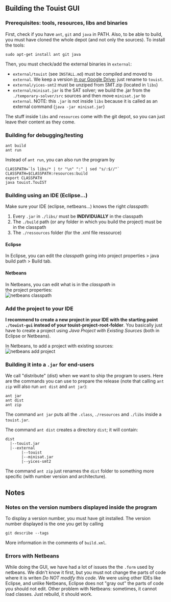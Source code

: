 ## Building the Touist GUI 

### Prerequisites: tools, resources, libs and binaries

First, check if you have `ant`, `git` and `java` in PATH. Also, to be able 
to build, you must have cloned the whole depot (and not only the sources).
To install the tools:

    sudo apt-get install ant git java

Then, you must check/add the external binaries in `external`:

- `external/touist` (see `INSTALL.md`) must be compiled 
   and moved to `external`. We keep a version [in our Google Drive](
   https://drive.google.com/folderview?id=0B5mz8k-t6PT0cW5FSTBxNmgxUjQ&usp=sharing);
   just rename to `touist`.
- `external/yices-smt2` must be unziped from SMT.zip (located in `libs`)
- `external/minisat.jar` is the SAT solver; we build the .jar from the 
   `./temporary-solver/src` sources and then move `minisat.jar` to
   `external`.
   NOTE: this `.jar` is not inside `libs` because it is called as an external
   command (`java -jar minisat.jar`)

The stuff inside `libs` and `resources` come with the git depot, so you
can just leave their content as they come.

### Building for debugging/testing

    ant build
    ant run

Instead of `ant run`, you can also run the program by

    CLASSPATH=`ls libs/* | tr "\n" ":" | sed "s/:$//"`
	CLASSPATH=$CLASSPATH:resources:build 
	export CLASSPATH
	java touist.TouIST

### Building using an IDE (Eclipse...)

Make sure your IDE (eclipse, netbeans...) knows the right _classpath_:

1. Every `.jar` in `./libs/` must be **INDIVIDUALLY** in the classpath
2. The `./build` path (or any folder in which you build the project)
   must be in the classpath
3. The `./ressources` folder (for the .xml file ressource)

#### Eclipse
In Eclipse, you can edit the _classpath_ going into
project properties > java build path > Build tab.

#### Netbeans
In Netbeans, you can edit what is in the _classpath_ in  
the project properties:  
![netbeans classpath](http://img15.hostingpics.net/pics/705361Capturedcran20150329184627.png)

### Add the project to your IDE
**I recommend to create a new project in your IDE with the starting point `./touist-gui` instead of your touist-project-root-folder**. 
You basically just have to create a project using _Java Project with Existing Sources_ (both in Eclipse or Netbeans).

In Netbeans, to add a project with existing sources:  
![netbeans add project](http://img15.hostingpics.net/pics/611633Capturedcran20150329183200.png)


### Building it into a `.jar` for end-users
We call "distribute" (dist) when we want to ship the program to users.
Here are the commands you can use to prepare the release (note that
calling `ant zip` will also run `ant dist` and `ant jar`):

    ant jar
	ant dist
	ant zip

The command `ant jar` puts all the `.class`, `./resources` and `./libs`
inside a `touist.jar`.

The command `ant dist` creates a directory `dist`; 
it will contain:

    dist 
      |--touist.jar
      |--external
           |--touist
           |--minisat.jar
           |--yices-smt2

The command `ant zip` just renames the `dist` folder to something
more specific (with number version and architecture).


## Notes

### Notes on the version numbers displayed inside the program
To display a version number, you must have git installed. The
version number displayed is the one you get by calling

    git describe --tags

More information in the comments of `build.xml`.


### Errors with Netbeans
While doing the GUI, we have had a lot of issues the the `.form` used by netbeans. We didn't know it first, but you must not change the parts of code where it is writen _Do NOT modify this code_. We were using other IDEs like Eclipse, and unlike Netbeans, Eclipse does not "gray out" the parts of code you should not edit.
Other problem with Netbeans: sometimes, it cannot load classes. Just rebuild, it should work.
